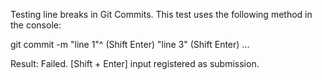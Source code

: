 Testing line breaks in Git Commits.
This test uses the following method in the console:

git commit -m "line 1"^
(Shift Enter)
"line 3" (Shift Enter)
...

Result: Failed. [Shift + Enter] input registered as submission.
